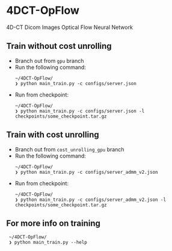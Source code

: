 # 4DCT-OpFlow
4D-CT Dicom Images Optical Flow Neural Network
## Train without cost unrolling
- Branch out from `gpu` branch
- Run the following command:
  ```
  ~/4DCT-OpFlow/
  ❯ python main_train.py -c configs/server.json
  ```
- Run from checkpoint:
  ```
  ~/4DCT-OpFlow/
  ❯ python main_train.py -c configs/server.json -l checkpoints/some_checkpoint.tar.gz
  ```
  
## Train with cost unrolling
- Branch out from `cost_unrolling_gpu` branch
- Run the following command:
  ```
  ~/4DCT-OpFlow/
  ❯ python main_train.py -c configs/server_admm_v2.json
  ```
- Run from checkpoint:
  ```
  ~/4DCT-OpFlow/
  ❯ python main_train.py -c configs/server_admm_v2.json -l checkpoints/some_checkpoint.tar.gz
  ```
## For more info on training
 ```
  ~/4DCT-OpFlow/
  ❯ python main_train.py --help
 ```
